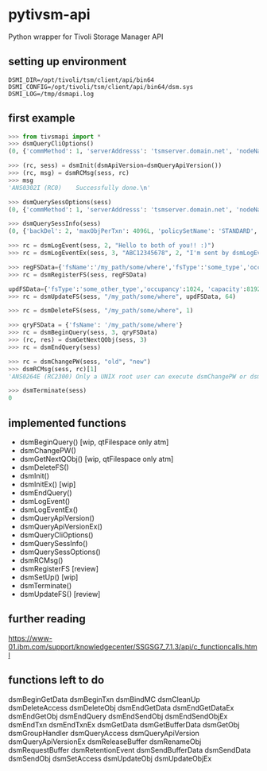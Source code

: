 # pytivsm-api
Python wrapper for Tivoli Storage Manager API

## setting up environment
```
DSMI_DIR=/opt/tivoli/tsm/client/api/bin64
DSMI_CONFIG=/opt/tivoli/tsm/client/api/bin64/dsm.sys
DSMI_LOG=/tmp/dsmapi.log
```

## first example
```python
>>> from tivsmapi import *
>>> dsmQueryCliOptions()
(0, {'commMethod': 1, 'serverAddresss': 'tsmserver.domain.net', 'nodeName': 'CLIENT_NODENAME', 'serverName': 'TSMSERVER.DOMAIN.NET', 'dsmDir': '/opt/tivoli/tsm/client/api/bin64', 'compressalways': True, 'passwordAccess': True, 'dsmiConfig': '/opt/tivoli/tsm/client/api/bin64/dsm.opt', 'compression': False})

>>> (rc, sess) = dsmInit(dsmApiVersion=dsmQueryApiVersion())
>>> (rc, msg) = dsmRCMsg(sess, rc)
>>> msg
'ANS0302I (RC0)    Successfully done.\n'

>>> dsmQuerySessOptions(sess)
(0, {'commMethod': 1, 'serverAddresss': 'tsmserver.domain.net', 'nodeName': 'CLIENT_NODENAME', 'serverName': 'TSMSERVER.DOMAIN.NET', 'dsmDir': '/opt/tivoli/tsm/client/api/bin64', 'compressalways': True, 'passwordAccess': True, 'dsmiConfig': '/opt/tivoli/tsm/client/api/bin64/dsm.opt', 'compression': False})

>>> dsmQuerySessInfo(sess)
(0, {'backDel': 2, 'maxObjPerTxn': 4096L, 'policySetName': 'STANDARD', 'opNoTrace': 0, 'replServerName': '', 'serverDate': '2015-11-03 05:22:53', 'hldelim': '/', 'serverPort': 1500, 'owner': 'marco', 'replServerHost': '', 'id': 'CLIENT_NODENAME', 'adsmServerName': '', 'compression': 3, 'archDel': 1, 'stVersion': 0, 'serverType': 'Linux/x86_64', 'gpArchRetn': 4266015752, 'serverVer': 7, 'homeServerName': '', 'confFile': '', 'dfltMCName': 'STANDARD', 'accessNode': '', 'nodeType': 'Linux x86-64', 'maxBytesPerTxn_64': 0L, 'serverHost': 'tsmserver.domain.net', 'replServerPort': 0, 'polActDate': None, 'maxBytesPerTxn': 26214400L, 'gpBackRetn': 30, 'fsdelim': '/', 'domainName': 'STANDARD', 'archiveRetentionProtection': False, 'lanFreeEnabled': False, 'serverRel': 1, 'serverSubLev': 300, 'serverLev': 1})

>>> rc = dsmLogEvent(sess, 2, "Hello to both of you!! :)")
>>> rc = dsmLogEventEx(sess, 3, "ABC12345678", 2, "I'm sent by dsmLogEventEx()")

>>> regFSData={'fsName':'/my_path/some/where','fsType':'some_type','occupancy':1024, 'capacity':4096, 'fsAttr':{'netwareFSAttr': {'fsInfoLength':9,'fsInfo':'rwxrwxrwx'}, 'unixFSAttr':{'fsInfoLength':9, 'fsInfo':'rwxrwxrwx'}, 'dosFSAttr':{'driveLetter':'', 'fsInfoLength':0, 'fsInfo':''}}}
>>> rc = dsmRegisterFS(sess, regFSData)

updFSData={'fsType':'some_other_type','occupancy':1024, 'capacity':8192, 'fsAttr':{'netwareFSAttr': {'fsInfoLength':9,'fsInfo':'rwxrwxrwx'}, 'unixFSAttr':{'fsInfoLength':9, 'fsInfo':'rwxrwxrwx'}, 'dosFSAttr':{'driveLetter':'', 'fsInfoLength':0, 'fsInfo':''}}}
>>> rc = dsmUpdateFS(sess, "/my_path/some/where", updFSData, 64)

>>> rc = dsmDeleteFS(sess, "/my_path/some/where", 1)

>>> qryFSData = {'fsName': '/my_path/some/where'}
>>> rc = dsmBeginQuery(sess, 3, qryFSData)
>>> (rc, res) = dsmGetNextQObj(sess, 3)
>>> rc = dsmEndQuery(sess)

>>> rc = dsmChangePW(sess, "old", "new")
>>> dsmRCMsg(sess, rc)[1]
'ANS0264E (RC2300) Only a UNIX root user can execute dsmChangePW or dsmDeleteFS.'

>>> dsmTerminate(sess)
0

```

## implemented functions
- dsmBeginQuery() [wip, qtFilespace only atm]
- dsmChangePW()
- dsmGetNextQObj() [wip, qtFilespace only atm]
- dsmDeleteFS()
- dsmInit()
- dsmInitEx() [wip]
- dsmEndQuery()
- dsmLogEvent()
- dsmLogEventEx()
- dsmQueryApiVersion()
- dsmQueryApiVersionEx()
- dsmQueryCliOptions()
- dsmQuerySessInfo()
- dsmQuerySessOptions()
- dsmRCMsg()
- dsmRegisterFS [review]
- dsmSetUp() [wip]
- dsmTerminate()
- dsmUpdateFS() [review]

## further reading
https://www-01.ibm.com/support/knowledgecenter/SSGSG7_7.1.3/api/c_functioncalls.html

## functions left to do
dsmBeginGetData
dsmBeginTxn
dsmBindMC
dsmCleanUp
dsmDeleteAccess
dsmDeleteObj
dsmEndGetData
dsmEndGetDataEx
dsmEndGetObj
dsmEndQuery
dsmEndSendObj
dsmEndSendObjEx
dsmEndTxn
dsmEndTxnEx
dsmGetData
dsmGetBufferData
dsmGetObj
dsmGroupHandler
dsmQueryAccess
dsmQueryApiVersion
dsmQueryApiVersionEx
dsmReleaseBuffer
dsmRenameObj
dsmRequestBuffer
dsmRetentionEvent
dsmSendBufferData
dsmSendData
dsmSendObj
dsmSetAccess
dsmUpdateObj
dsmUpdateObjEx
